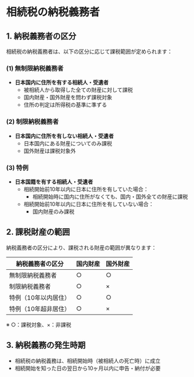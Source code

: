 # 相続税の納税義務者

## 1. 納税義務者の区分

相続税の納税義務者は、以下の区分に応じて課税範囲が定められます：

### (1) 無制限納税義務者
- **日本国内に住所を有する相続人・受遺者**
  - 被相続人から取得した全ての財産に対して課税
  - 国内財産・国外財産を問わず課税対象
  - 住所の判定は所得税の基準に準ずる

### (2) 制限納税義務者
- **日本国内に住所を有しない相続人・受遺者**
  - 日本国内にある財産についてのみ課税
  - 国外財産は課税対象外

### (3) 特例
- **日本国籍を有する相続人・受遺者**
  - 相続開始前10年以内に日本に住所を有していた場合：
    - 相続開始時に国内に住所がなくても、国内・国外全ての財産に課税
  - 相続開始前10年以内に日本に住所を有していない場合：
    - 国内財産のみ課税

## 2. 課税財産の範囲

納税義務者の区分により、課税される財産の範囲が異なります：

| 納税義務者の区分 | 国内財産 | 国外財産 |
|------------|------------|------------|
| 無制限納税義務者 | ○ | ○ |
| 制限納税義務者 | ○ | × |
| 特例（10年以内居住） | ○ | ○ |
| 特例（10年超非居住） | ○ | × |

※ ○：課税対象、×：非課税

## 3. 納税義務の発生時期

- 相続税の納税義務は、相続開始時（被相続人の死亡時）に成立
- 相続開始を知った日の翌日から10ヶ月以内に申告・納付が必要
